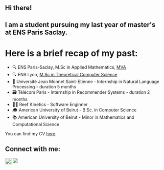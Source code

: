 ## Hi there!

## I am a student pursuing my last year of master's at ENS Paris Saclay.

# Here is a brief recap of my past:

- 🔍 ENS Paris-Saclay, M.Sc in Applied Mathematics, [MVA](https://www.master-mva.com)
- 🔍 ENS Lyon, [M.Sc in Theoretical Computer Science](http://informatique.ens-lyon.fr/en/academic-programs/master/master-computer-science)
- 📝 Université Jean Monnet Saint-Etienne - Internship in Natural Language Processing - duration 5 months
- 🗃️ Télécom Paris - Internship in Recommender Systems - duration 2 months
- 👩‍💻 Reef Kinetics - Software Enginner
- 🎓 American University of Beirut - B.Sc. in Computer Science
- 📚 American University of Beirut - Minor in Mathematics and Computational Science

You can find my CV [here][CV].

## Connect with me:

[<img align="left" width="22px" src="https://upload.wikimedia.org/wikipedia/commons/e/e9/Linkedin_icon.svg" />][LinkedIn]
[<img src="https://img.shields.io/badge/-mail-blue?style=flat&logo=Gmail&logoColor=white&link&fbclid=IwAR0WmXs7mnPRkIyDJM2sTmwz549ynOQABq5yZa2UnlxCpOKL-awG3Jkh_Ew&link=mailto:dina.el-zein@ens-lyon.fr" />][Gmail]

<br />
<br />

[CV]: https://drive.google.com/file/d/1ENRmDap3fUrlis4uZil0VroLWTXnO_CC/view?usp=sharing
[LinkedIn]: https://www.linkedin.com/in/delzein/
[Gmail]: mailto:dina.el-zein@ens-lyon.fr
